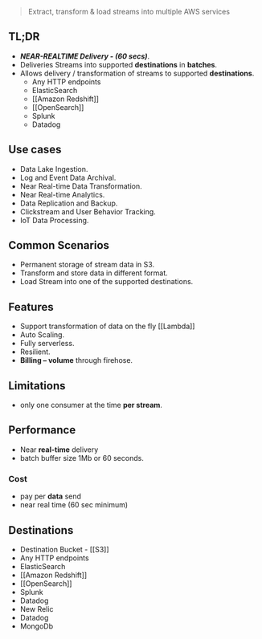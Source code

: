 >Extract, transform & load streams into multiple AWS services 

## TL;DR
- ***NEAR-REALTIME Delivery - (60 secs)***.
- Deliveries Streams into supported **destinations** in **batches**.
- Allows delivery / transformation of streams to supported **destinations**.
	- Any HTTP endpoints
	- ElasticSearch
	- [[Amazon Redshift]]
	- [[OpenSearch]]
	- Splunk
	- Datadog

## Use cases
- Data Lake Ingestion.
- Log and Event Data Archival.
- Near Real-time Data Transformation.
- Near Real-time Analytics.
- Data Replication and Backup.
- Clickstream and User Behavior Tracking.
- IoT Data Processing.


## Common Scenarios
- Permanent storage of stream data in S3.
- Transform and store data in different format.
- Load Stream into one of the supported destinations.

## Features
- Support transformation of data on the fly [[Lambda]]
- Auto Scaling.
- Fully serverless.
- Resilient.
- **Billing – volume** through firehose.

## Limitations
- only one consumer at the time **per stream**.

## Performance
- Near **real-time** delivery
- batch buffer size 1Mb or 60 seconds.

### Cost
- pay per **data** send
- near real time (60 sec minimum)

## Destinations
- Destination Bucket -  [[S3]]
- Any HTTP endpoints
- ElasticSearch
- [[Amazon Redshift]]
- [[OpenSearch]]
- Splunk
- Datadog
- New Relic
- Datadog
- MongoDb
